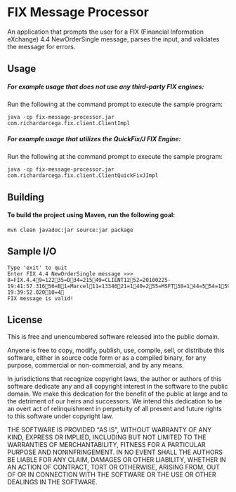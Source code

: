 FIX Message Processor
=====================

An application that prompts the user for a FIX (Financial Information eXchange) 4.4 NewOrderSingle message, parses the input, and validates the message
for errors.

Usage
-----

##### For example usage that does not use any third-party FIX engines:
Run the following at the command prompt to execute the sample program:
```
java -cp fix-message-processor.jar com.richardarcega.fix.client.ClientImpl
```

##### For example usage that utilizes the QuickFix/J FIX Engine:
Run the following at the command prompt to execute the sample program:
```
java -cp fix-message-processor.jar com.richardarcega.fix.client.ClientQuickFixJImpl
```


Building
--------

#### To build the project using Maven, run the following goal:
```
mvn clean javadoc:jar source:jar package
```



Sample I/O
----------
```
Type 'exit' to quit
Enter FIX 4.4 NewOrderSingle message >>> 8=FIX.4.49=12235=D34=21549=CLIENT1252=20100225-19:41:57.31656=B1=Marcel11=1334621=140=255=MSFT38=144=554=159=060=20100225-19:39:52.02010=4
FIX message is valid!
```



License
-------
This is free and unencumbered software released into the public domain.

Anyone is free to copy, modify, publish, use, compile, sell, or
distribute this software, either in source code form or as a compiled
binary, for any purpose, commercial or non-commercial, and by any
means.

In jurisdictions that recognize copyright laws, the author or authors
of this software dedicate any and all copyright interest in the
software to the public domain. We make this dedication for the benefit
of the public at large and to the detriment of our heirs and
successors. We intend this dedication to be an overt act of
relinquishment in perpetuity of all present and future rights to this
software under copyright law.

THE SOFTWARE IS PROVIDED "AS IS", WITHOUT WARRANTY OF ANY KIND,
EXPRESS OR IMPLIED, INCLUDING BUT NOT LIMITED TO THE WARRANTIES OF
MERCHANTABILITY, FITNESS FOR A PARTICULAR PURPOSE AND NONINFRINGEMENT.
IN NO EVENT SHALL THE AUTHORS BE LIABLE FOR ANY CLAIM, DAMAGES OR
OTHER LIABILITY, WHETHER IN AN ACTION OF CONTRACT, TORT OR OTHERWISE,
ARISING FROM, OUT OF OR IN CONNECTION WITH THE SOFTWARE OR THE USE OR
OTHER DEALINGS IN THE SOFTWARE.